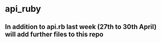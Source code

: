 # api_ruby
## In addition to api.rb last week (27th to 30th April) will add further files to this repo
